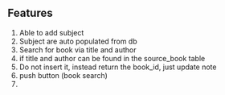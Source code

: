 ## Features
1. Able to add subject
2. Subject are auto populated from db
3. Search for book via title and author
4. if title and author can be found in the source_book table
5. Do not insert it, instead return the book_id, just update note
6. push button (book search)
7.
